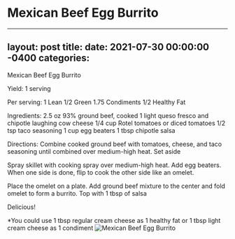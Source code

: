 # Mexican Beef Egg Burrito
---
layout: post
title: 
date:   2021-07-30 00:00:00 -0400
categories: 
---
Mexican Beef Egg Burrito

Yield:
1 serving

Per serving:
1 Lean
1/2 Green
1.75 Condiments
1/2 Healthy Fat

Ingredients:
2.5 oz 93% ground beef, cooked
1 light queso fresco and chipotle laughing cow cheese
1/4 cup Rotel tomatoes or diced tomatoes
1/2 tsp taco seasoning
1 cup egg beaters
1 tbsp chipotle salsa

Directions:
Combine cooked ground beef with tomatoes, cheese, and taco seasoning until combined over medium-high heat. Set aside

Spray skillet with cooking spray over medium-high heat. Add egg beaters.
When one side is done, flip to cook the other side like an omelet.

Place the omelet on a plate. Add ground beef mixture to the center and fold omelet to form a burrito.
Top with 1 tbsp of salsa

Delicious!

*You could use 1 tbsp regular cream cheese as 1 healthy fat or 1 tbsp light cream cheese as 1 condiment
![Mexican Beef Egg Burrito](/images/Mexican%20Beef%20Egg%20Burrito.png)

